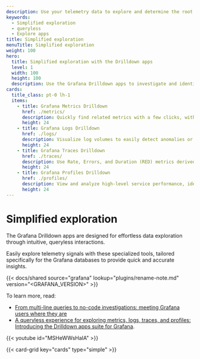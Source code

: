 ```yaml
---
description: Use your telemetry data to explore and determine the root cause of issues without performing queries.
keywords:
  - Simplified exploration
  - queryless
  - Explore apps
title: Simplified exploration
menuTitle: Simplified exploration
weight: 100
hero:
  title: Simplified exploration with the Drilldown apps
  level: 1
  width: 100
  height: 100
  description: Use the Grafana Drilldown apps to investigate and identify issues using telemetry data.
cards:
  title_class: pt-0 lh-1
  items:
    - title: Grafana Metrics Drilldown
      href: ./metrics/
      description: Quickly find related metrics with a few clicks, without needing to write PromQL queries to retrieve metrics.
      height: 24
    - title: Grafana Logs Drilldown
      href: ./logs/
      description: Visualize log volumes to easily detect anomalies or significant changes over time, without needing to compose LogQL queries.
      height: 24
    - title: Grafana Traces Drilldown
      href: ./traces/
      description: Use Rate, Errors, and Duration (RED) metrics derived from traces to investigate and understand errors and latency issues within complex distributed systems.
      height: 24
    - title: Grafana Profiles Drilldown
      href: ./profiles/
      description: View and analyze high-level service performance, identify problem processes for optimization, and diagnose issues to determine root causes.
      height: 24
---
```


# Simplified exploration

The Grafana Drilldown apps are designed for effortless data exploration through intuitive, queryless interactions.

Easily explore telemetry signals with these specialized tools, tailored specifically for the Grafana databases to provide quick and accurate insights.

{{< docs/shared source="grafana" lookup="plugins/rename-note.md" version="<GRAFANA_VERSION>" >}}

To learn more, read:

- [From multi-line queries to no-code investigations: meeting Grafana users where they are](https://grafana.com/blog/2024/10/22/from-multi-line-queries-to-no-code-investigations-meeting-grafana-users-where-they-are/)
- [A queryless experience for exploring metrics, logs, traces, and profiles: Introducing the Drilldown apps suite for Grafana](https://grafana.com/blog/2025/02/20/grafana-drilldown-apps-the-improved-queryless-experience-formerly-known-as-the-explore-apps/).

{{< youtube id="MSHeWWsHaIA" >}}

{{< card-grid key="cards" type="simple" >}}
